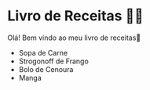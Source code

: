 # Livro de Receitas :man_cook:

Olá! Bem vindo ao meu livro de receitas:wave:

- Sopa de Carne
- Strogonoff de Frango
- Bolo de Cenoura
- Manga
